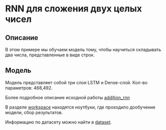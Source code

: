 # RNN для сложения двух целых чисел

## Описание
В этом примере мы обучаем модель тому, чтобы научиться складывать два числа, представленные в виде строк. 
## Модель
Модель представляет собой три слоя LSTM и Dense-слой. Кол-во параметров: 468,492.

Более подробное описание исходной работы <a href="[https://github.com/gallyamov2001/watson_bot/tree/main/bot](https://keras.io/examples/nlp/addition_rnn/)">addition_rnn</a>

В разделе <a href="https://github.com/gallyamov2001/watson_bot/tree/main/workspace">workspace</a> находятся ноутбуки, где проходило дообучение модели, сбор результатов.

Информацию по датасету можно найти в <a href="https://github.com/gallyamov2001/watson_bot/tree/main/dataset">dataset</a>.
